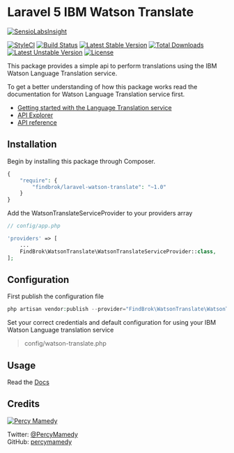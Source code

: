 # Laravel 5 IBM Watson Translate
[![SensioLabsInsight](https://insight.sensiolabs.com/projects/5383ddb7-8c07-433e-98c0-0cda2eedba76/big.png)](https://insight.sensiolabs.com/projects/5383ddb7-8c07-433e-98c0-0cda2eedba76)

[![StyleCI](https://styleci.io/repos/50762162/shield?style=flat)](https://styleci.io/repos/50762162)
[![Build Status](https://travis-ci.org/findbrok/laravel-watson-translate.svg?branch=master)](https://travis-ci.org/findbrok/laravel-watson-translate)
[![Latest Stable Version](https://poser.pugx.org/findbrok/laravel-watson-translate/v/stable)](https://packagist.org/packages/findbrok/laravel-watson-translate) 
[![Total Downloads](https://poser.pugx.org/findbrok/laravel-watson-translate/downloads)](https://packagist.org/packages/findbrok/laravel-watson-translate) 
[![Latest Unstable Version](https://poser.pugx.org/findbrok/laravel-watson-translate/v/unstable)](https://packagist.org/packages/findbrok/laravel-watson-translate) 
[![License](https://poser.pugx.org/findbrok/laravel-watson-translate/license)](https://packagist.org/packages/findbrok/laravel-watson-translate)

This package provides a simple api to perform translations using the IBM Watson Language Translation service. 

To get a better understanding of how this package works read the documentation for Watson Language Translation service first.

- [Getting started with the Language Translation service](https://www.ibm.com/smarterplanet/us/en/ibmwatson/developercloud/doc/language-translation/)
- [API Explorer](https://watson-api-explorer.mybluemix.net/apis/language-translation-v2)
- [API reference](https://www.ibm.com/smarterplanet/us/en/ibmwatson/developercloud/language-translation/api/v2/)

## Installation
Begin by installing this package through Composer.

```php
{
    "require": {
        "findbrok/laravel-watson-translate": "~1.0"
    }
}
```

Add the WatsonTranslateServiceProvider to your providers array

```php
// config/app.php

'providers' => [
    ...
    FindBrok\WatsonTranslate\WatsonTranslateServiceProvider::class,
];
```

## Configuration

First publish the configuration file

```php
php artisan vendor:publish --provider="FindBrok\WatsonTranslate\WatsonTranslateServiceProvider"
```

Set your correct credentials and default configuration for using your IBM Watson Language translation service 
> config/watson-translate.php

## Usage

Read the [Docs](https://github.com/findbrok/laravel-watson-translate/wiki)

## Credits

[![Percy Mamedy](https://img.shields.io/badge/Author-Percy%20Mamedy-orange.svg)](https://twitter.com/PercyMamedy)

Twitter: [@PercyMamedy](https://twitter.com/PercyMamedy)
<br/>
GitHub: [percymamedy](https://github.com/percymamedy)
